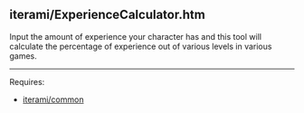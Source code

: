 iterami/ExperienceCalculator.htm
--------------------------------

Input the amount of experience your character has and this tool will calculate the percentage of experience out of various levels in various games.

---

Requires:
* [iterami/common](https://github.com/iterami/common)

